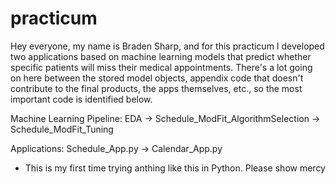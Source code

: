 # practicum
Hey everyone, my name is Braden Sharp, and for this practicum I developed two applications based on machine learning models that predict whether specific patients will miss their medical appointments. There's a lot going on here between the stored model objects, appendix code that doesn't contribute to the final products, the apps themselves, etc., so the most important code is identified below.

Machine Learning Pipeline:
EDA
-> Schedule_ModFit_AlgorithmSelection
-> Schedule_ModFit_Tuning

Applications:
Schedule_App.py
-> Calendar_App.py

* This is my first time trying anthing like this in Python. Please show mercy
